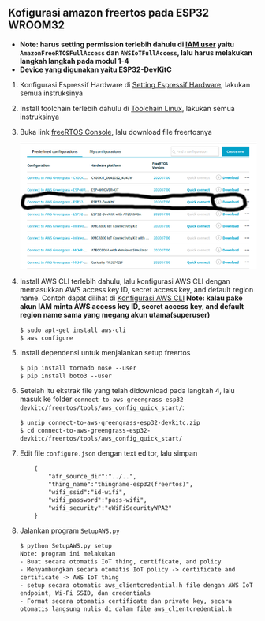 ## Kofigurasi amazon freertos pada ESP32 WROOM32
- <b>Note: harus setting permission terlebih dahulu di [IAM user](https://docs.aws.amazon.com/IAM/latest/UserGuide/) yaitu ```AmazonFreeRTOSFullAccess``` dan ```AWSIoTFullAccess```, lalu harus melakukan langkah langkah pada modul 1-4</b>
- <b>Device yang digunakan yaitu ESP32-DevKitC</b>

1. Konfigurasi Espressif Hardware di [Setting Espressif Hardware](https://docs.espressif.com/projects/esp-idf/en/latest/esp32/get-started/index.html#step-1-install-prerequisites), lakukan semua instruksinya

2. Install toolchain terlebih dahulu di [Toolchain Linux](https://docs.espressif.com/projects/esp-idf/en/v3.3/get-started-cmake/linux-setup.html), lakukan semua instruksinya

3. Buka link [freeRTOS Console](https://console.aws.amazon.com/freertos), lalu download file freertosnya

  	![AddExtService](images/freertos_download.png)

4. Install AWS CLI terlebih dahulu, lalu konfigurasi AWS CLI dengan memasukkan AWS access key ID, secret access key, and default region name. Contoh dapat dilihat di [Konfigurasi AWS CLI](https://docs.aws.amazon.com/cli/latest/userguide/cli-chap-getting-started.html)
<b>Note: kalau pake akun IAM minta AWS access key ID, secret access key, and default region name sama yang megang akun utama(superuser)</b>
	
	```
	$ sudo apt-get install aws-cli
	$ aws configure
	```

5. Install dependensi untuk menjalankan setup freertos

	```
	$ pip install tornado nose --user
	$ pip install boto3 --user 
	```

6. Setelah itu ekstrak file yang telah didownload pada langkah 4, lalu masuk ke folder ```connect-to-aws-greengrass-esp32-devkitc/freertos/tools/aws_config_quick_start/```:

	```
	$ unzip connect-to-aws-greengrass-esp32-devkitc.zip
	$ cd connect-to-aws-greengrass-esp32-devkitc/freertos/tools/aws_config_quick_start/
	```

7. Edit file ```configure.json``` dengan text editor, lalu simpan 

	```
		{
    		"afr_source_dir":"../..",
    		"thing_name":"thingname-esp32(freertos)",
    		"wifi_ssid":"id-wifi",
    		"wifi_password":"pass-wifi",
    		"wifi_security":"eWiFiSecurityWPA2"
		}	 
	```

8. Jalankan program ```SetupAWS.py```

	```
	$ python SetupAWS.py setup
	Note: program ini melakukan
	- Buat secara otomatis IoT thing, certificate, and policy
	- Menyambungkan secara otomatis IoT policy -> certificate and certificate -> AWS IoT thing
	- setup secara otomatis aws_clientcredential.h file dengan AWS IoT endpoint, Wi-Fi SSID, dan credentials
	- Format secara otomatis certificate dan private key, secara otomatis langsung nulis di dalam file aws_clientcredential.h
	```
